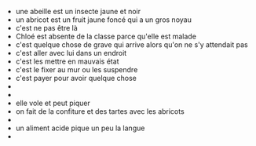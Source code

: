 - une abeille est un insecte jaune et noir
- un abricot est un fruit jaune foncé qui a un gros noyau
- c'est ne pas être là
- Chloé est absente de la classe parce qu'elle est malade
- c'est quelque chose de grave qui arrive alors qu'on ne s'y attendait pas
- c'est aller avec lui dans un endroit
- c'est les mettre en mauvais état
- c'est le fixer au mur ou les suspendre
- c'est payer pour avoir quelque chose
-
-
- elle vole et peut piquer
- on fait de la confiture et des tartes avec les abricots
-
- un aliment acide pique un peu la langue
-